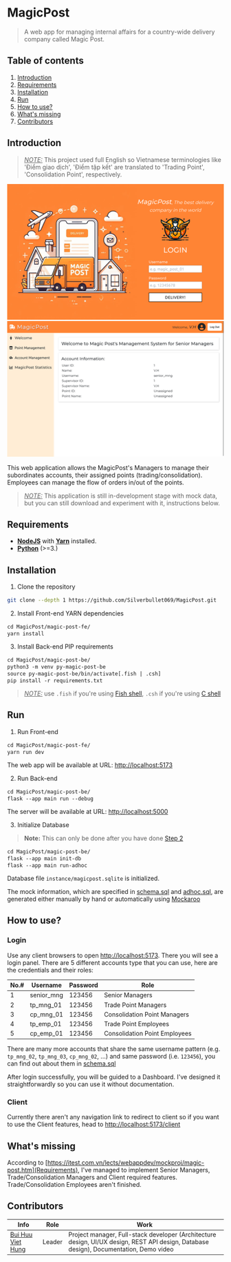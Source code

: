 # MagicPost
> A web app for managing internal affairs for a country-wide delivery company called Magic Post.

## Table of contents
1. [Introduction](#introduction)
2. [Requirements](#requirements)
3. [Installation](#installation)
4. [Run](#run)
5. [How to use?](#how-to-use)
6. [What's missing](#whats-missing)
7. [Contributors](#contributors)

## Introduction
> <u>_NOTE:_</u> This project used full English so Vietnamese terminologies like 'Điểm giao dịch', 'Điểm tập kết' are translated to 'Trading Point', 'Consolidation Point', respectively.

![login.png](./docs/login.png) ![dashboard.png](./docs/dashboard.png)

This web application allows the MagicPost's Managers to manage their subordinates accounts, their assigned points (trading/consolidation). Employees can manage the flow of orders in/out of the points.

> <u>_NOTE:_</u> This application is still in-development stage with mock data, but you can still download and experiment with it, instructions below.

## Requirements
- [**NodeJS**](https://nodejs.org/en/download/) with [**Yarn**](https://classic.yarnpkg.com/en/docs/install) installed.
- [**Python**](https://www.python.org/downloads/) (>=3.)

## Installation

1. 	Clone the repository
```sh
git clone --depth 1 https://github.com/Silverbullet069/MagicPost.git
```

2. 	Install Front-end YARN dependencies
```shell
cd MagicPost/magic-post-fe/
yarn install
```

3. 	Install Back-end PIP requirements
```shell
cd MagicPost/magic-post-be/
python3 -m venv py-magic-post-be
source py-magic-post-be/bin/activate[.fish | .csh]
pip install -r requirements.txt
```

> <u>_NOTE:_</u> use ```.fish``` if you're using [Fish shell](https://github.com/fish-shell/fish-shell), ```.csh``` if you're using [C shell](https://en.wikipedia.org/wiki/C_shell)

## Run

1. 	Run Front-end 

```shell
cd MagicPost/magic-post-fe/
yarn run dev
```

The web app will be available at URL: [http://localhost:5173](http://localhost:5173)

2. 	Run Back-end
```shell
cd MagicPost/magic-post-be/
flask --app main run --debug
```
		
The server will be available at URL: [http://localhost:5000](http://localhost:5000)

3. 	Initialize Database

> **Note:** This can only be done after you have done [Step 2](2-run-back-end)
		
```shell
cd MagicPost/magic-post-be/
flask --app main init-db
flask --app main run-adhoc
```
		
Database file ```instance/magicpost.sqlite``` is initialized.
		
The mock information, which are specified in [schema.sql](https://github.com/Silverbullet069/MagicPost/blob/master/magic-post-be/main/schema.sql) and [adhoc.sql](https://github.com/Silverbullet069/MagicPost/blob/master/magic-post-be/main/adhoc.sql), are generated either manually by hand or automatically using [Mockaroo](https://www.mockaroo.com)

## How to use?

### Login
Use any client browsers to open [http://localhost:5173](http://localhost:5173).
There you will see a login panel. There are 5 different accounts type that you can use, here are the credentials and their roles:

|No.#|Username|Password|Role|
|---|---|---|---|
|1|senior_mng|123456|Senior Managers|
|2|tp_mng_01|123456|Trade Point Managers|
|3|cp_mng_01|123456|Consolidation Point Managers|
|4|tp_emp_01|123456|Trade Point Employees|
|5|cp_emp_01|123456|Consolidation Point Employees|

There are many more accounts that share the same username pattern (e.g. ```tp_mng_02```, ```tp_mng_03```, ```cp_mng_02```, ...) and same password (i.e. ```123456```), you can find out about them in [schema.sql](https://github.com/Silverbullet069/MagicPost/blob/master/magic-post-be/main/schema.sql)

After login successfully, you will be guided to a Dashboard. I've designed it straightforwardly so you can use it without documentation.

### Client
Currently there aren't any navigation link to redirect to client so if you want to use the Client features, head to [http://localhost:5173/client](http://localhost:5173/client)

## What's missing
According to [https://itest.com.vn/lects/webappdev/mockproj/magic-post.htm](Requirements), I've managed to implement Senior Managers, Trade/Consolidation Managers and Client required features. Trade/Consolidation Employees aren't finished.

## Contributors
|Info|Role|Work|
|---|---|---|
|[Bui Huu Viet Hung](https://github.com/Silverbullet069)|Leader| Project manager, Full-stack developer (Architecture design, UI/UX design, REST API design, Database design), Documentation, Demo video|
